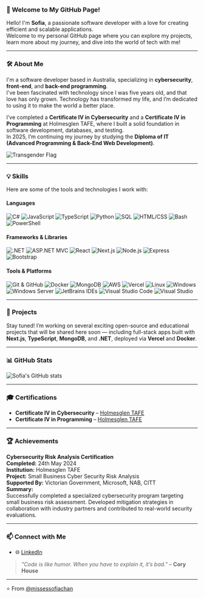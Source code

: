 ### 👋 Welcome to My GitHub Page!

Hello! I'm **Sofia**, a passionate software developer with a love for creating efficient and scalable applications.  
Welcome to my personal GitHub page where you can explore my projects, learn more about my journey, and dive into the world of tech with me!

---

### 🛠️ About Me

I'm a software developer based in Australia, specializing in **cybersecurity**, **front-end**, and **back-end programming**.  
I've been fascinated with technology since I was five years old, and that love has only grown. Technology has transformed my life, and I’m dedicated to using it to make the world a better place.

I’ve completed a **Certificate IV in Cybersecurity** and a **Certificate IV in Programming** at Holmesglen TAFE, where I built a solid foundation in software development, databases, and testing.  
In 2025, I’m continuing my journey by studying the **Diploma of IT (Advanced Programming & Back-End Web Development)**.

![Transgender Flag](https://emojipedia-us.s3.amazonaws.com/source/skype/289/transgender-flag_1f3f3-fe0f-200d-26a7-fe0f.png)

---

### 💡 Skills

Here are some of the tools and technologies I work with:

#### **Languages**
![C#](https://img.shields.io/badge/-C%23-blue?style=for-the-badge&logo=c-sharp)
![JavaScript](https://img.shields.io/badge/-JavaScript-lightblue?style=for-the-badge&logo=javascript)
![TypeScript](https://img.shields.io/badge/-TypeScript-blue?style=for-the-badge&logo=typescript)
![Python](https://img.shields.io/badge/-Python-yellow?style=for-the-badge&logo=python)
![SQL](https://img.shields.io/badge/-SQL-orange?style=for-the-badge&logo=sql)
![HTML/CSS](https://img.shields.io/badge/-HTML%2FCSS-red?style=for-the-badge&logo=html5)
![Bash](https://img.shields.io/badge/-Bash-green?style=for-the-badge&logo=gnu-bash)
![PowerShell](https://img.shields.io/badge/-PowerShell-blue?style=for-the-badge&logo=powershell)

#### **Frameworks & Libraries**
![.NET](https://img.shields.io/badge/-.NET-blue?style=for-the-badge&logo=.net)
![ASP.NET MVC](https://img.shields.io/badge/-ASP.NET%20MVC-blue?style=for-the-badge&logo=dotnet)
![React](https://img.shields.io/badge/-React-blue?style=for-the-badge&logo=react)
![Next.js](https://img.shields.io/badge/-Next.js-black?style=for-the-badge&logo=next.js)
![Node.js](https://img.shields.io/badge/-Node.js-green?style=for-the-badge&logo=node.js)
![Express](https://img.shields.io/badge/-Express-lightblue?style=for-the-badge&logo=express)
![Bootstrap](https://img.shields.io/badge/-Bootstrap-purple?style=for-the-badge&logo=bootstrap)

#### **Tools & Platforms**
![Git & GitHub](https://img.shields.io/badge/-Git%20%26%20GitHub-black?style=for-the-badge&logo=git)
![Docker](https://img.shields.io/badge/-Docker-blue?style=for-the-badge&logo=docker)
![MongoDB](https://img.shields.io/badge/-MongoDB-brightgreen?style=for-the-badge&logo=mongodb)
![AWS](https://img.shields.io/badge/-AWS-orange?style=for-the-badge&logo=amazon)
![Vercel](https://img.shields.io/badge/-Vercel-black?style=for-the-badge&logo=vercel)
![Linux](https://img.shields.io/badge/-Linux-lightblue?style=for-the-badge&logo=linux)
![Windows](https://img.shields.io/badge/-Windows-blue?style=for-the-badge&logo=windows)
![Windows Server](https://img.shields.io/badge/-Windows%20Server-blue?style=for-the-badge&logo=windows)
![JetBrains IDEs](https://img.shields.io/badge/-JetBrains%20IDEs-blue?style=for-the-badge&logo=jetbrains)
![Visual Studio Code](https://img.shields.io/badge/-Visual%20Studio%20Code-blue?style=for-the-badge&logo=visual-studio-code)
![Visual Studio](https://img.shields.io/badge/-Visual%20Studio-blue?style=for-the-badge&logo=visual-studio)

---

### 📂 Projects

Stay tuned! I’m working on several exciting open-source and educational projects that will be shared here soon — including full-stack apps built with **Next.js**, **TypeScript**, **MongoDB**, and **.NET**, deployed via **Vercel** and **Docker**.

---

### 📊 GitHub Stats

![Sofia's GitHub stats](https://github-readme-stats.vercel.app/api?username=missessofiachan&show_icons=true&theme=radical)

---

### 🎓 Certifications

- **Certificate IV in Cybersecurity** – [Holmesglen TAFE](https://www.holmesglen.edu.au/)
- **Certificate IV in Programming** – [Holmesglen TAFE](https://www.holmesglen.edu.au/)

---

### 🏆 Achievements

**Cybersecurity Risk Analysis Certification**  
**Completed:** 24th May 2024  
**Institution:** Holmesglen TAFE  
**Project:** Small Business Cyber Security Risk Analysis  
**Supported By:** Victorian Government, Microsoft, NAB, CITT  
**Summary:**  
Successfully completed a specialized cybersecurity program targeting small business risk assessment. Developed mitigation strategies in collaboration with industry partners and contributed to real-world security evaluations.

---

### 📫 Connect with Me

- 🌐 [LinkedIn](https://www.linkedin.com/in/sofia-mironenko-5ba958255/)

> *"Code is like humor. When you have to explain it, it’s bad."* – **Cory House**

---

⭐️ From [@missessofiachan](https://github.com/missessofiachan)
